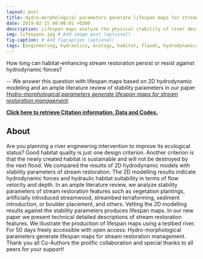 ```yaml
---
layout: post
title: Hydro-morphological parameters generate lifespan maps for stream restoration management
date: 2019-02-15 00:00:01 +0300
description: Lifespan maps analyze the physical stability of river design features. # Add post description (optional)
img: lifespans.jpg # Add image post (optional)
fig-caption: # Add figcaption (optional)
tags: [engineering, hydraulics, ecology, habitat, floods, hydrodynamics, morphodynamics, numerical modelling]
---
```

How long can habitat-enhancing stream restoration persist or resist against hydrodynamic forces? 

 -- We answer this question with lifespan maps based on 2D hydrodynamic modeling and an ample literature review of stability parameters in our paper [*Hydro-morphological parameters generate lifespan maps for stream restoration management*](http://www.sciencedirect.com/science/article/pii/S0301479718312751).
 
 [**Click here to retrieve Citation information, Data and Codes.**](https://sschwindt.github.io/pub-lifespans/)

## About
Are you planning a river engineering intervention to improve its ecological status? Good habitat quality is just one design criterion. Another criterion is that the newly created habitat is sustainable and will not be destroyed by the next flood. We compared the results of 2D hydrodynamic models with stability parameters of stream restoration. The 2D modelling results indicate hydrodynamic forces and hydraulic habitat suitability in terms of flow velocity and depth. In an ample literature review, we analyze stability parameters of stream restoration features such as vegetation plantings, artificially introduced streamwood, streambed terraforming, sediment introduction, or boulder placement, and others. Vetting the 2D modelling results against the stability parameters produces lifespan maps. 
In our new paper we present technical detailed descriptions of stream restoration features. We illustrate the production of lifespan maps using a testbed river. For 50 days freely accessible with open access: Hydro-morphological parameters generate lifespan maps for stream restoration management. Thank you all Co-Authors the prolific collaboration and special thanks to all peers for your support!


